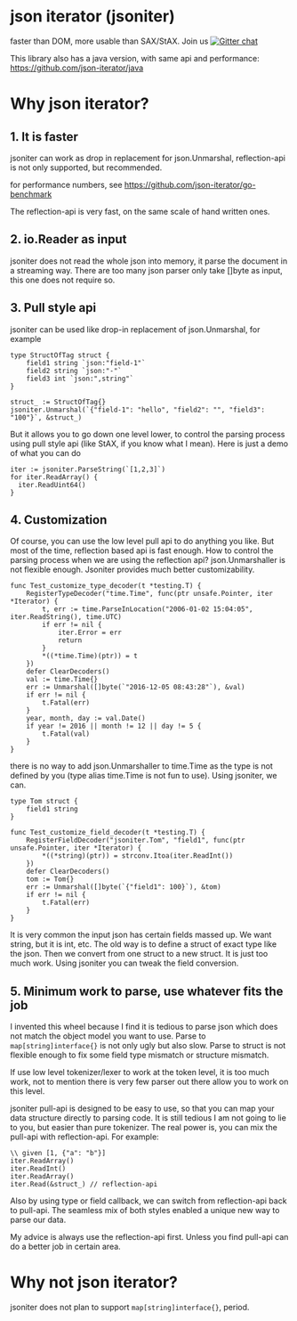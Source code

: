# json iterator (jsoniter)

faster than DOM, more usable than SAX/StAX. Join us [![Gitter chat](https://badges.gitter.im/gitterHQ/gitter.png)](https://gitter.im/json-iterator/Lobby)

This library also has a java version, with same api and performance: https://github.com/json-iterator/java

# Why json iterator?

## 1. It is faster

jsoniter can work as drop in replacement for json.Unmarshal, reflection-api is not only supported, but recommended.

for performance numbers, see https://github.com/json-iterator/go-benchmark

The reflection-api is very fast, on the same scale of hand written ones.

## 2. io.Reader as input

jsoniter does not read the whole json into memory, it parse the document in a streaming way.
There are too many json parser only take []byte as input, this one does not require so.

## 3. Pull style api

jsoniter can be used like drop-in replacement of json.Unmarshal, for example

```
type StructOfTag struct {
    field1 string `json:"field-1"`
    field2 string `json:"-"`
    field3 int `json:",string"`
}

struct_ := StructOfTag{}
jsoniter.Unmarshal(`{"field-1": "hello", "field2": "", "field3": "100"}`, &struct_)
```

But it allows you to go down one level lower, to control the parsing process using pull style api (like StAX, if you
know what I mean). Here is just a demo of what you can do

```
iter := jsoniter.ParseString(`[1,2,3]`)
for iter.ReadArray() {
  iter.ReadUint64()
}
```

## 4. Customization

Of course, you can use the low level pull api to do anything you like. But most of the time,
reflection based api is fast enough. How to control the parsing process when we are using the reflection api?
json.Unmarshaller is not flexible enough. Jsoniter provides much better customizability.

```
func Test_customize_type_decoder(t *testing.T) {
	RegisterTypeDecoder("time.Time", func(ptr unsafe.Pointer, iter *Iterator) {
		t, err := time.ParseInLocation("2006-01-02 15:04:05", iter.ReadString(), time.UTC)
		if err != nil {
			iter.Error = err
			return
		}
		*((*time.Time)(ptr)) = t
	})
	defer ClearDecoders()
	val := time.Time{}
	err := Unmarshal([]byte(`"2016-12-05 08:43:28"`), &val)
	if err != nil {
		t.Fatal(err)
	}
	year, month, day := val.Date()
	if year != 2016 || month != 12 || day != 5 {
		t.Fatal(val)
	}
}
```

there is no way to add json.Unmarshaller to time.Time as the type is not defined by you (type alias time.Time is not fun to use).
Using jsoniter, we can.

```
type Tom struct {
	field1 string
}

func Test_customize_field_decoder(t *testing.T) {
	RegisterFieldDecoder("jsoniter.Tom", "field1", func(ptr unsafe.Pointer, iter *Iterator) {
		*((*string)(ptr)) = strconv.Itoa(iter.ReadInt())
	})
	defer ClearDecoders()
	tom := Tom{}
	err := Unmarshal([]byte(`{"field1": 100}`), &tom)
	if err != nil {
		t.Fatal(err)
	}
}
```

It is very common the input json has certain fields massed up. We want string, but it is int, etc. The old way is to
define a struct of exact type like the json. Then we convert from one struct to a new struct. It is just too much work.
Using jsoniter you can tweak the field conversion.

## 5. Minimum work to parse, use whatever fits the job

I invented this wheel because I find it is tedious to parse json which does not match the object model you want to use.
Parse to `map[string]interface{}` is not only ugly but also slow. Parse to struct is not flexible enough to fix
some field type mismatch or structure mismatch.

If use low level tokenizer/lexer to work at the token level, it is too much work, not to mention there is very few parser
out there allow you to work on this level.

jsoniter pull-api is designed to be easy to use, so that you can map your data structure directly to parsing code.
It is still tedious I am not going to lie to you, but easier than pure tokenizer.
The real power is, you can mix the pull-api with reflection-api.
For example:

```
\\ given [1, {"a": "b"}]
iter.ReadArray()
iter.ReadInt()
iter.ReadArray()
iter.Read(&struct_) // reflection-api
```

Also by using type or field callback, we can switch from reflection-api back to pull-api. The seamless mix of both styles
enabled a unique new way to parse our data.

My advice is always use the reflection-api first. Unless you find pull-api can do a better job in certain area.

# Why not json iterator?

jsoniter does not plan to support `map[string]interface{}`, period.
